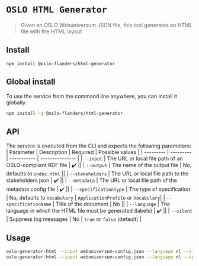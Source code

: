 # `OSLO HTML Generator`

> Given an OSLO Webuniversum JSON file, this tool generates an HTML file with the HTML layout

## Install

```
npm install @oslo-flanders/html-generator
```

## Global install

To use the service from the command line anywhere, you can install it globally.

```bash
npm install -g @oslo-flanders/html-generator
```

## API

The service is executed from the CLI and expects the following parameters:
| Parameter | Description | Required | Possible values |
| --------- | --------- | ----------- | --------------- |
| `--input` | The URL or local file path of an OSLO-compliant RDF file | :heavy_check_mark: ||
| `--output` | The name of the output file | No, defaults to `index.html` ||
| `--stakeholders` | The URL or local file path to the stakeholders json | :heavy_check_mark: ||
| `--metadata` | The URL or local file path of the metadata config file | :heavy_check_mark: ||
| `--specificationType` | The type of specification | No, defaults to `Vocabulary` | `ApplicationProfile` or `Vocabulary`|
| `--specificationName` | Title of the document | No ||
| `--language` | The language in which the HTML file must be generated (labels) | :heavy_check_mark: ||
| `--silent` | Suppress log messages | No | `true` or `false` (default) |

## Usage

```bash
oslo-generator-html --input webuniversum-config.json --language nl --stakeholders stakeholders.json --metadata metadata.json
oslo-generator-html --input webuniversum-config.json --language nl --specificationType ApplicationProfile --specificationName "OSLO-Verkeersmetingen" --stakeholders stakeholders.json --metadata metadata.json
```
